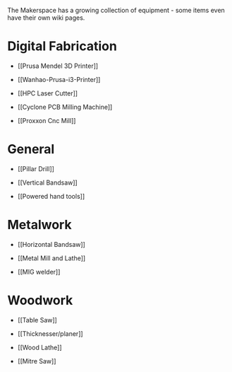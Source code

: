 The Makerspace has a growing collection of equipment - some items even have their own wiki pages.

# Digital Fabrication

- [[Prusa Mendel 3D Printer]]

- [[Wanhao-Prusa-i3-Printer]]

- [[HPC Laser Cutter]]

- [[Cyclone PCB Milling Machine]]

- [[Proxxon Cnc Mill]]

# General

- [[Pillar Drill]]

- [[Vertical Bandsaw]]

- [[Powered hand tools]]

# Metalwork

- [[Horizontal Bandsaw]]

- [[Metal Mill and Lathe]]

- [[MIG welder]]

# Woodwork

- [[Table Saw]]

- [[Thicknesser/planer]]

- [[Wood Lathe]]

- [[Mitre Saw]]
